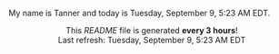 My name is Tanner and today is Tuesday, September 9, 5:23 AM EDT.

<p align="center">This <i>README</i> file is generated <b>every 3 hours</b>!</br>Last refresh: Tuesday, September 9, 5:23 AM EDT<br /></p>
